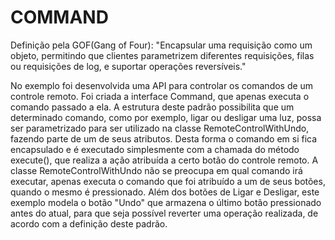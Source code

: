 COMMAND
=======

Definição pela GOF(Gang of Four): "Encapsular uma requisição como um objeto, permitindo que clientes parametrizem diferentes
                                   requisições, filas ou requisições de log, e suportar operações reversíveis."

No exemplo foi desenvolvida uma API para controlar os comandos de um controle remoto. Foi criada a interface Command, que apenas
executa o comando passado a ela. A estrutura deste padrão possibilita que um determinado comando, como por exemplo, ligar ou
desligar uma luz, possa ser parametrizado para ser utilizado na classe RemoteControlWithUndo, fazendo parte de um de seus atributos.
Desta forma o comando em si fica encapsulado e é executado simplesmente com a chamada do método execute(), que realiza a ação
atribuída a certo botão do controle remoto. A classe RemoteControlWithUndo não se preocupa em qual comando irá executar, apenas
executa o comando que foi atribuído a um de seus botões, quando o mesmo é pressionado. Além dos botões de Ligar e Desligar, este
exemplo modela o botão "Undo" que armazena o último botão pressionado antes do atual, para que seja possível reverter uma operação
realizada, de acordo com a definição deste padrão.
